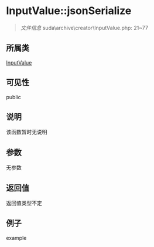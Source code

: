 # InputValue::jsonSerialize



> *文件信息* suda\archive\creator\InputValue.php: 21~77

## 所属类 

[InputValue](../InputValue.md)

## 可见性

 public 

## 说明

该函数暂时无说明


## 参数


无参数


## 返回值

返回值类型不定


## 例子

example
